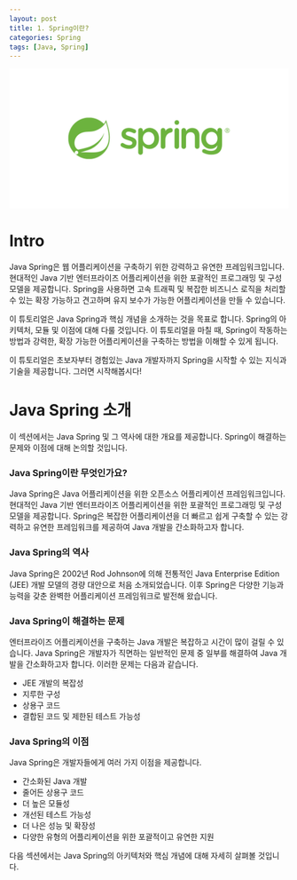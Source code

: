 ```yaml
---
layout: post
title: 1. Spring이란?
categories: Spring
tags: [Java, Spring]
---
```


<img src="assets\img\headers\Spring.png" />

# Intro

Java Spring은 웹 어플리케이션을 구축하기 위한 강력하고 유연한 프레임워크입니다. 현대적인 Java 기반 엔터프라이즈 어플리케이션을 위한 포괄적인 프로그래밍 및 구성 모델을 제공합니다. Spring을 사용하면 고속 트래픽 및 복잡한 비즈니스 로직을 처리할 수 있는 확장 가능하고 견고하며 유지 보수가 가능한 어플리케이션을 만들 수 있습니다.

이 튜토리얼은 Java Spring과 핵심 개념을 소개하는 것을 목표로 합니다. Spring의 아키텍처, 모듈 및 이점에 대해 다룰 것입니다. 이 튜토리얼을 마칠 때, Spring이 작동하는 방법과 강력한, 확장 가능한 어플리케이션을 구축하는 방법을 이해할 수 있게 됩니다.

이 튜토리얼은 초보자부터 경험있는 Java 개발자까지 Spring을 시작할 수 있는 지식과 기술을 제공합니다. 그러면 시작해봅시다!

# Java Spring 소개

이 섹션에서는 Java Spring 및 그 역사에 대한 개요를 제공합니다. Spring이 해결하는 문제와 이점에 대해 논의할 것입니다.

### Java Spring이란 무엇인가요?

Java Spring은 Java 어플리케이션을 위한 오픈소스 어플리케이션 프레임워크입니다. 현대적인 Java 기반 엔터프라이즈 어플리케이션을 위한 포괄적인 프로그래밍 및 구성 모델을 제공합니다. Spring은 복잡한 어플리케이션을 더 빠르고 쉽게 구축할 수 있는 강력하고 유연한 프레임워크를 제공하여 Java 개발을 간소화하고자 합니다.

### Java Spring의 역사

Java Spring은 2002년 Rod Johnson에 의해 전통적인 Java Enterprise Edition (JEE) 개발 모델의 경량 대안으로 처음 소개되었습니다. 이후 Spring은 다양한 기능과 능력을 갖춘 완벽한 어플리케이션 프레임워크로 발전해 왔습니다.

### Java Spring이 해결하는 문제

엔터프라이즈 어플리케이션을 구축하는 Java 개발은 복잡하고 시간이 많이 걸릴 수 있습니다. Java Spring은 개발자가 직면하는 일반적인 문제 중 일부를 해결하여 Java 개발을 간소화하고자 합니다. 이러한 문제는 다음과 같습니다.

- JEE 개발의 복잡성
- 지루한 구성
- 상용구 코드
- 결합된 코드 및 제한된 테스트 가능성

### Java Spring의 이점

Java Spring은 개발자들에게 여러 가지 이점을 제공합니다.

- 간소화된 Java 개발
- 줄어든 상용구 코드
- 더 높은 모듈성
- 개선된 테스트 가능성
- 더 나은 성능 및 확장성
- 다양한 유형의 어플리케이션을 위한 포괄적이고 유연한 지원

다음 섹션에서는 Java Spring의 아키텍처와 핵심 개념에 대해 자세히 살펴볼 것입니다.
